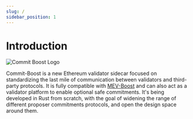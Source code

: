 ```yaml
---
slug: /
sidebar_position: 1
---
```


# Introduction

![Commit Boost Logo](/img/logo.jpg)

Commit-Boost is a new Ethereum validator sidecar focused on standardizing the last mile of communication between validators and third-party protocols. It is fully compatible with [MEV-Boost](https://github.com/flashbots/mev-boost) and can also act as a validator platform to enable optional safe commitments. It's being developed in Rust from scratch, with the goal of widening the range of different proposer commitments protocols, and open the design space around them.

